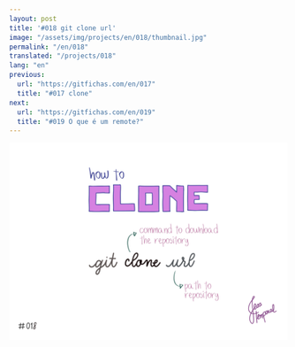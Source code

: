 ```yaml
---
layout: post
title: '#018 git clone url'
image: "/assets/img/projects/en/018/thumbnail.jpg"
permalink: "/en/018"
translated: "/projects/018"
lang: "en"
previous:
  url: "https://gitfichas.com/en/017"
  title: "#017 clone"
next:
  url: "https://gitfichas.com/en/019"
  title: "#019 O que é um remote?"
---
```


<img alt="The command git clone url is used to download the project to your machine, url being the path to the project on the cloud." src="/assets/img/projects/en/018/full.jpg">